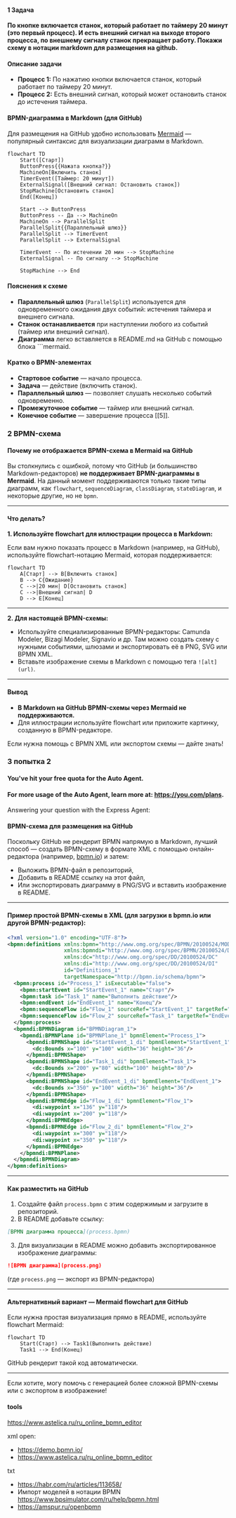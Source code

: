 #### 1 Задача
**По кнопке включается станок, который работает по таймеру 20 минут (это первый процесс). И есть внешний сигнал на выходе второго процесса, по внешнему сигналу станок прекращает работу. Покажи схему в нотации markdown для размещения на github.**
#### **Описание задачи**

- **Процесс 1:** По нажатию кнопки включается станок, который работает по таймеру 20 минут.
- **Процесс 2:** Есть внешний сигнал, который может остановить станок до истечения таймера.

#### **BPMN-диаграмма в Markdown (для GitHub)**

Для размещения на GitHub удобно использовать [Mermaid](https://mermaid-js.github.io/mermaid/#/) — популярный синтаксис для визуализации диаграмм в Markdown.

```mermaid
flowchart TD
    Start([Старт])
    ButtonPress{{Нажата кнопка?}}
    MachineOn[Включить станок]
    TimerEvent([Таймер: 20 минут])
    ExternalSignal([Внешний сигнал: Остановить станок])
    StopMachine[Остановить станок]
    End([Конец])

    Start --> ButtonPress
    ButtonPress -- Да --> MachineOn
    MachineOn --> ParallelSplit
    ParallelSplit{{Параллельный шлюз}}
    ParallelSplit --> TimerEvent
    ParallelSplit --> ExternalSignal

    TimerEvent -- По истечении 20 мин --> StopMachine
    ExternalSignal -- По сигналу --> StopMachine

    StopMachine --> End
```

#### **Пояснения к схеме**

- **Параллельный шлюз** (`ParallelSplit`) используется для одновременного ожидания двух событий: истечения таймера и внешнего сигнала.
- **Станок останавливается** при наступлении любого из событий (таймер или внешний сигнал).
- **Диаграмма** легко вставляется в README.md на GitHub с помощью блока ```mermaid.

#### **Кратко о BPMN-элементах**

- **Стартовое событие** — начало процесса.
- **Задача** — действие (включить станок).
- **Параллельный шлюз** — позволяет слушать несколько событий одновременно.
- **Промежуточное событие** — таймер или внешний сигнал.
- **Конечное событие** — завершение процесса [[5]].

### 2 BPMN-схема
#### **Почему не отображается BPMN-схема в Mermaid на GitHub**

Вы столкнулись с ошибкой, потому что GitHub (и большинство Markdown-редакторов) **не поддерживает BPMN-диаграммы в Mermaid**. На данный момент поддерживаются только такие типы диаграмм, как `flowchart`, `sequenceDiagram`, `classDiagram`, `stateDiagram`, и некоторые другие, но не `bpmn`.

---

#### **Что делать?**

**1. Используйте flowchart для иллюстрации процесса в Markdown:**

Если вам нужно показать процесс в Markdown (например, на GitHub), используйте flowchart-нотацию Mermaid, которая поддерживается:

```mermaid
flowchart TD
    A[Старт] --> B[Включить станок]
    B --> C{Ожидание}
    C -->|20 мин| D[Остановить станок]
    C -->|Внешний сигнал| D
    D --> E[Конец]
```

---

**2. Для настоящей BPMN-схемы:**

- Используйте специализированные BPMN-редакторы: Camunda Modeler, Bizagi Modeler, Signavio и др. Там можно создать схему с нужными событиями, шлюзами и экспортировать её в PNG, SVG или BPMN XML.
- Вставьте изображение схемы в Markdown с помощью тега `![alt](url)`.

---

#### **Вывод**

- **В Markdown на GitHub BPMN-схемы через Mermaid не поддерживаются.**
- Для иллюстрации используйте flowchart или приложите картинку, созданную в BPMN-редакторе.

Если нужна помощь с BPMN XML или экспортом схемы — дайте знать!

### 3 попытка 2

#### You've hit your free quota for the Auto Agent.

#### For more usage of the Auto Agent, learn more at: https://you.com/plans.

Answering your question with the Express Agent:

#### BPMN-схема для размещения на GitHub

Поскольку GitHub не рендерит BPMN напрямую в Markdown, лучший способ — создать BPMN-схему в формате XML с помощью онлайн-редактора (например, [bpmn.io](https://demo.bpmn.io/)) и затем:

- Выложить BPMN-файл в репозиторий,
- Добавить в README ссылку на этот файл,
- Или экспортировать диаграмму в PNG/SVG и вставить изображение в README.

---

#### Пример простой BPMN-схемы в XML (для загрузки в bpmn.io или другой BPMN-редактор):

```xml
<?xml version="1.0" encoding="UTF-8"?>
<bpmn:definitions xmlns:bpmn="http://www.omg.org/spec/BPMN/20100524/MODEL"
                  xmlns:bpmndi="http://www.omg.org/spec/BPMN/20100524/DI"
                  xmlns:dc="http://www.omg.org/spec/DD/20100524/DC"
                  xmlns:di="http://www.omg.org/spec/DD/20100524/DI"
                  id="Definitions_1"
                  targetNamespace="http://bpmn.io/schema/bpmn">
  <bpmn:process id="Process_1" isExecutable="false">
    <bpmn:startEvent id="StartEvent_1" name="Старт"/>
    <bpmn:task id="Task_1" name="Выполнить действие"/>
    <bpmn:endEvent id="EndEvent_1" name="Конец"/>
    <bpmn:sequenceFlow id="Flow_1" sourceRef="StartEvent_1" targetRef="Task_1"/>
    <bpmn:sequenceFlow id="Flow_2" sourceRef="Task_1" targetRef="EndEvent_1"/>
  </bpmn:process>
  <bpmndi:BPMNDiagram id="BPMNDiagram_1">
    <bpmndi:BPMNPlane id="BPMNPlane_1" bpmnElement="Process_1">
      <bpmndi:BPMNShape id="StartEvent_1_di" bpmnElement="StartEvent_1">
        <dc:Bounds x="100" y="100" width="36" height="36"/>
      </bpmndi:BPMNShape>
      <bpmndi:BPMNShape id="Task_1_di" bpmnElement="Task_1">
        <dc:Bounds x="200" y="80" width="100" height="80"/>
      </bpmndi:BPMNShape>
      <bpmndi:BPMNShape id="EndEvent_1_di" bpmnElement="EndEvent_1">
        <dc:Bounds x="350" y="100" width="36" height="36"/>
      </bpmndi:BPMNShape>
      <bpmndi:BPMNEdge id="Flow_1_di" bpmnElement="Flow_1">
        <di:waypoint x="136" y="118"/>
        <di:waypoint x="200" y="118"/>
      </bpmndi:BPMNEdge>
      <bpmndi:BPMNEdge id="Flow_2_di" bpmnElement="Flow_2">
        <di:waypoint x="300" y="118"/>
        <di:waypoint x="350" y="118"/>
      </bpmndi:BPMNEdge>
    </bpmndi:BPMNPlane>
  </bpmndi:BPMNDiagram>
</bpmn:definitions>
```

---

#### Как разместить на GitHub

1. Создайте файл `process.bpmn` с этим содержимым и загрузите в репозиторий.
2. В README добавьте ссылку:

```markdown
[BPMN диаграмма процесса](process.bpmn)
```

3. Для визуализации в README можно добавить экспортированное изображение диаграммы:

```markdown
![BPMN диаграмма](process.png)
```

(где `process.png` — экспорт из BPMN-редактора)

---

#### Альтернативный вариант — Mermaid flowchart для GitHub

Если нужна простая визуализация прямо в README, используйте flowchart Mermaid:

```mermaid
flowchart TD
    Start(Старт) --> Task1(Выполнить действие)
    Task1 --> End(Конец)
```

GitHub рендерит такой код автоматически.

---

Если хотите, могу помочь с генерацией более сложной BPMN-схемы или с экспортом в изображение!

#### tools
https://www.astelica.ru/ru_online_bpmn_editor

xml open:   
- https://demo.bpmn.io/
- https://www.astelica.ru/ru_online_bpmn_editor
  
txt
- https://habr.com/ru/articles/113658/
- Импорт моделей в нотации BPMN https://www.bpsimulator.com/ru/help/bpmn.html
- https://amspur.ru/openbpmn

